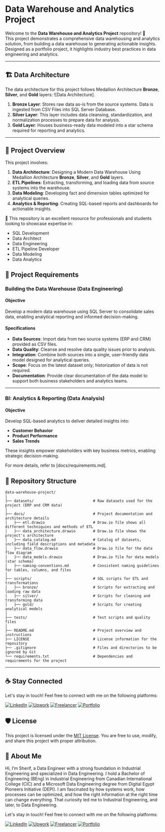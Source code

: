 # Data Warehouse and Analytics Project

Welcome to the **Data Warehouse and Analytics Project** repository! 🚀  
This project demonstrates a comprehensive data warehousing and analytics solution, from building a data warehouse to generating actionable insights. Designed as a portfolio project, it highlights industry best practices in data engineering and analytics.

---
## 🏗️ Data Architecture

The data architecture for this project follows Medallion Architecture **Bronze**, **Silver**, and **Gold** layers:
![Data Architecture].

1. **Bronze Layer**: Stores raw data as-is from the source systems. Data is ingested from CSV Files into SQL Server Database.
2. **Silver Layer**: This layer includes data cleansing, standardization, and normalization processes to prepare data for analysis.
3. **Gold Layer**: Houses business-ready data modeled into a star schema required for reporting and analytics.

---
## 📖 Project Overview

This project involves:

1. **Data Architecture**: Designing a Modern Data Warehouse Using Medallion Architecture **Bronze**, **Silver**, and **Gold** layers.
2. **ETL Pipelines**: Extracting, transforming, and loading data from source systems into the warehouse.
3. **Data Modeling**: Developing fact and dimension tables optimized for analytical queries.
4. **Analytics & Reporting**: Creating SQL-based reports and dashboards for actionable insights.

🎯 This repository is an excellent resource for professionals and students looking to showcase expertise in:
- SQL Development
- Data Architect
- Data Engineering  
- ETL Pipeline Developer  
- Data Modeling  
- Data Analytics
  
## 🚀 Project Requirements

### Building the Data Warehouse (Data Engineering)

#### Objective
Develop a modern data warehouse using SQL Server to consolidate sales data, enabling analytical reporting and informed decision-making.

#### Specifications
- **Data Sources**: Import data from two source systems (ERP and CRM) provided as CSV files.
- **Data Quality**: Cleanse and resolve data quality issues prior to analysis.
- **Integration**: Combine both sources into a single, user-friendly data model designed for analytical queries.
- **Scope**: Focus on the latest dataset only; historization of data is not required.
- **Documentation**: Provide clear documentation of the data model to support both business stakeholders and analytics teams.

---

### BI: Analytics & Reporting (Data Analysis)

#### Objective
Develop SQL-based analytics to deliver detailed insights into:
- **Customer Behavior**
- **Product Performance**
- **Sales Trends**

These insights empower stakeholders with key business metrics, enabling strategic decision-making.  

For more details, refer to [docs/requirements.md].

## 📂 Repository Structure
```
data-warehouse-project/
│
├── datasets/                           # Raw datasets used for the project (ERP and CRM data)
│
├── docs/                               # Project documentation and architecture details
│   ├── etl.drawio                      # Draw.io file shows all different techniquies and methods of ETL
│   ├── data_architecture.drawio        # Draw.io file shows the project's architecture
│   ├── data_catalog.md                 # Catalog of datasets, including field descriptions and metadata
│   ├── data_flow.drawio                # Draw.io file for the data flow diagram
│   ├── data_models.drawio              # Draw.io file for data models (star schema)
│   ├── naming-conventions.md           # Consistent naming guidelines for tables, columns, and files
│
├── scripts/                            # SQL scripts for ETL and transformations
│   ├── bronze/                         # Scripts for extracting and loading raw data
│   ├── silver/                         # Scripts for cleaning and transforming data
│   ├── gold/                           # Scripts for creating analytical models
│
├── tests/                              # Test scripts and quality files
│
├── README.md                           # Project overview and instructions
├── LICENSE                             # License information for the repository
├── .gitignore                          # Files and directories to be ignored by Git
└── requirements.txt                    # Dependencies and requirements for the project
```
---

## ☕ Stay Connected

Let's stay in touch! Feel free to connect with me on the following platforms:

[![LinkedIn](https://img.shields.io/badge/LinkedIn-0077B5?style=for-the-badge&logo=linkedin&logoColor=white)](www.linkedin.com/in/sherif-gamal-61a304336)
[![Upwork](https://img.shields.io/badge/Website-000000?style=for-the-badge&logo=google-chrome&logoColor=white)](https://www.upwork.com/freelancers/~01b7b6e3cdf572d79e)
[![Freelancer](https://img.shields.io/badge/Newsletter-FF5722?style=for-the-badge&logo=substack&logoColor=white)](https://www.freelancer.com/u/SherifGamal5)
[![Portfolio](https://img.shields.io/badge/LinkedIn-0077B5?style=for-the-badge&logo=linkedin&logoColor=white)](https://sherif-gamal-data-engine-ns2r13f.gamma.site/)

## 🛡️ License

This project is licensed under the [MIT License](LICENSE). You are free to use, modify, and share this project with proper attribution.

## 🌟 About Me

Hi, I’m Sherif, a Data Engineer with a strong foundation in Industrial Engineering and specialized in Data Engineering.
I hold a Bachelor of Engineering (BEng) in Industrial Engineering from Canadian International College (CIC) and a Microsoft Data Engineering degree from Digital Egypt Pioneers Initiative (DEPI).
I am fascinated by how systems work, how processes can be optimized, and how the right information at the right time can change everything. That curiosity led me to Industrial Engineering, and later, to Data Engineering.

Let's stay in touch! Feel free to connect with me on the following platforms:

[![LinkedIn](https://img.shields.io/badge/LinkedIn-0077B5?style=for-the-badge&logo=linkedin&logoColor=white)](www.linkedin.com/in/sherif-gamal-61a304336)
[![Upwork](https://img.shields.io/badge/Website-000000?style=for-the-badge&logo=google-chrome&logoColor=white)](https://www.upwork.com/freelancers/~01b7b6e3cdf572d79e)
[![Freelancer](https://img.shields.io/badge/Newsletter-FF5722?style=for-the-badge&logo=substack&logoColor=white)](https://www.freelancer.com/u/SherifGamal5)
[![Portfolio](https://img.shields.io/badge/LinkedIn-0077B5?style=for-the-badge&logo=linkedin&logoColor=white)](https://sherif-gamal-data-engine-ns2r13f.gamma.site/)
